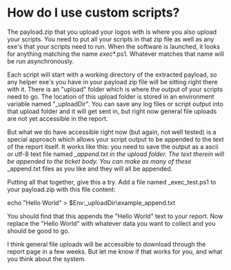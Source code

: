 # How do I use custom scripts?

The payload.zip that you upload your logos with is where you also upload your scripts. You need to put all your scripts in that zip file as well as any exe's that your scripts need to run. When the software is launched, it looks for anything matching the name *exec**.ps1. Whatever matches that name will be run asynchronously.

Each script will start with a working directory of the extracted payload, so any helper exe's you have in your payload zip file will be sitting right there with it. There is an "upload" folder which is where the output of your scripts need to go. The location of this upload folder is stored in an environment variable named "_uploadDir". You can save any log files or script output into that upload folder and it will get sent in, but right now general file uploads are not yet accessible in the report.

But what we do have accessible right now (but again, not well tested) is a special approach which allows your script output to be appended to the text of the report itself. It works like this: you need to save the output as a ascii or utf-8 text file named *_append.txt in the upload folder. The text therein will be appended to the ticket body. You can make as many of these* _append.txt files as you like and they will all be appended.

Putting all that together, give this a try. Add a file named _exec_test.ps1 to your payload.zip with this file content:

echo "Hello World" > $Env:_uploadDir\example_append.txt

You should find that this appends the "Hello World" text to your report. Now replace the "Hello World" with whatever data you want to collect and you should be good to go.

I think general file uploads will be accessible to download through the report page in a few weeks. But let me know if that works for you, and what you think about the system.